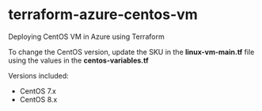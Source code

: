 # terraform-azure-centos-vm
Deploying CentOS VM in Azure using Terraform

To change the CentOS version, update the SKU in the **linux-vm-main.tf** file using the values in the **centos-variables.tf**

Versions included:

* CentOS 7.x
* CentOS 8.x
